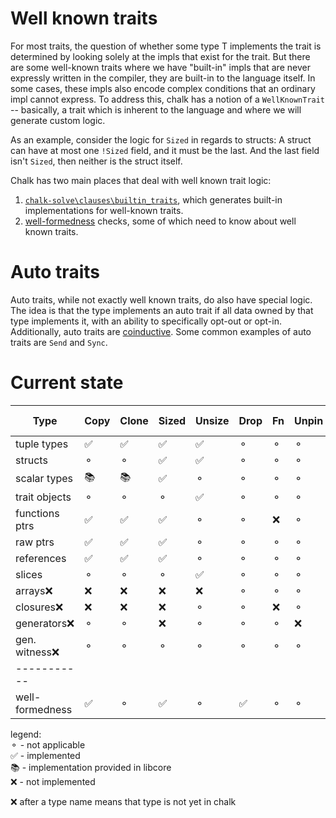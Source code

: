 # Well known traits

For most traits, the question of whether some type T implements the trait is determined by 
looking solely at the impls that exist for the trait. But there are some well-known traits 
where we have "built-in" impls that are never expressly written in the compiler, they are 
built-in to the language itself. In some cases, these impls also encode complex conditions
that an ordinary impl cannot express. To address this, chalk has a notion of a `WellKnownTrait` 
-- basically, a trait which is inherent to the language and where we will generate custom logic.

As an example, consider the logic for `Sized` in regards to structs: A struct can have
at most one `!Sized` field, and it must be the last. And the last field isn't `Sized`, 
then neither is the struct itself. 

Chalk has two main places that deal with well known trait logic:
1) [`chalk-solve\clauses\builtin_traits`][builtin_traits_mod], which generates built-in implementations
for well-known traits.
2) [well-formedness](wf.md) checks, some of which need to know about well known traits.

[builtin_traits_mod]: https://github.com/rust-lang/chalk/blob/master/chalk-solve/src/clauses/builtin_traits.rs

# Auto traits

Auto traits, while not exactly well known traits, do also have special logic. 
The idea is that the type implements an auto trait if all data owned by that type implements it, 
with an ability to specifically opt-out or opt-in. Additionally, auto traits are [coinductive][coinductive_section]. 
Some common examples of auto traits are `Send` and `Sync`.

[coinductive_section]: ../engine/logic/coinduction.html#coinduction-and-refinement-strands

# Current state 
| Type            | Copy | Clone | Sized | Unsize | Drop | Fn  | Unpin  | Generator | auto traits |
| ---             | ---  | ---   | ---   | ---    | ---  | --- | ---    |  ---      |  ---        |
| tuple types     | ✅    | ✅    | ✅     | ✅     | ⚬    | ⚬  |  ⚬      |  ⚬       |   ❌         |
| structs         | ⚬    | ⚬    |  ✅    | ✅     | ⚬    | ⚬  |  ⚬      |  ⚬       |   ✅         |
| scalar types    | 📚    | 📚    | ✅     | ⚬     | ⚬   |  ⚬  |  ⚬     |  ⚬       |    ❌        |
| trait objects   | ⚬    | ⚬    | ⚬     |  ✅    | ⚬    | ⚬   | ⚬      |  ⚬       |    ⚬        |
| functions ptrs  | ✅    | ✅    | ✅     | ⚬     | ⚬    | ❌   | ⚬      |  ⚬       |    ❌         |
| raw ptrs        | ✅   |  ✅  |   ✅   |  ⚬    |   ⚬   |  ⚬  |   ⚬    |   ⚬      |      ❌      |
| references      | ✅   |  ✅  |   ✅   |  ⚬    |   ⚬   |  ⚬  |   ⚬    |   ⚬      |      ❌      |
| slices          | ⚬     | ⚬    | ⚬     |   ✅    | ⚬   | ⚬   | ⚬      |  ⚬       |    ❌       |
| arrays❌         | ❌     | ❌    | ❌     | ❌      | ⚬   | ⚬   | ⚬      |  ⚬       |    ❌        |
| closures❌       | ❌     | ❌    | ❌     | ⚬      | ⚬   | ❌   | ⚬      |  ⚬       |    ❌        |
| generators❌     |  ⚬    |  ⚬  | ❌     |  ⚬     | ⚬    | ⚬  | ❌      |   ❌       |    ❌       |
| gen. witness❌   |  ⚬    |   ⚬  |  ⚬   |   ⚬    |  ⚬   |  ⚬ |  ⚬    |   ⚬       |    ❌       |
| -----------     |       |      |       |        |      |     |        |           |             |
| well-formedness |  ✅   |  ⚬   | ✅     | ⚬     | ✅    |  ⚬  | ⚬      |  ⚬       |   ⚬         |

legend:  
⚬ - not applicable  
✅ - implemented  
📚 - implementation provided in libcore  
❌ - not implemented  

❌ after a type name means that type is not yet in chalk